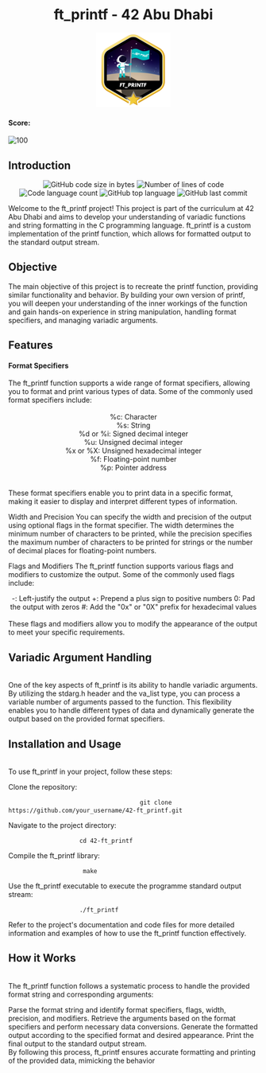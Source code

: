 <div align="center">

<h1> ft_printf - 42 Abu Dhabi </h1>

<a href="https://github.com/simon-zerisenay/42-ft_printf">![42 Badge](https://github.com/mcombeau/mcombeau/blob/main/42_badges/ft_printfm.png)</a>

</div>
<label>
	<h4> Score: </h4>	
</label>
<img alt="100" style="width: 100px;height: 50px" src="https://github.com/simon-zerisenay/simon-zerisenay/blob/main/100.png"/>
<h2> Introduction </h2>
<p align="center">
	<img alt="GitHub code size in bytes" src="https://img.shields.io/github/languages/code-size/simon-zerisenay/42-ft_printf?color=lightblue" />
	<img alt="Number of lines of code" src="https://img.shields.io/tokei/lines/github/simon-zerisenay/42-ft_printf?color=critical" />
	<img alt="Code language count" src="https://img.shields.io/github/languages/count/simon-zerisenay/42-ft_printf?color=yellow" />
	<img alt="GitHub top language" src="https://img.shields.io/github/languages/top/simon-zerisenay/42-ft_printf?color=blue" />
	<img alt="GitHub last commit" src="https://img.shields.io/github/last-commit/simon-zerisenay/42-ft_printf?color=green" />
</p>
Welcome to the ft_printf project! This project is part of the curriculum at 42 Abu Dhabi and aims to develop your understanding of variadic functions and string formatting in the C programming language. ft_printf is a custom implementation of the printf function, which allows for formatted output to the standard output stream.

<h2> Objective </h2>
The main objective of this project is to recreate the printf function, providing similar functionality and behavior. By building your own version of printf, you will deepen your understanding of the inner workings of the function and gain hands-on experience in string manipulation, handling format specifiers, and managing variadic arguments.

<h2> Features </h2>
<h4> Format Specifiers </h4>
The ft_printf function supports a wide range of format specifiers, allowing you to format and print various types of data. Some of the commonly used format specifiers include:
<br/>
<br/>
<div align="center">
%c: Character <br/>
%s: String <br/>
%d or %i: Signed decimal integer <br/>
%u: Unsigned decimal integer <br/>
%x or %X: Unsigned hexadecimal integer <br/>
%f: Floating-point number <br/>
%p: Pointer address <br/>
</div>
<br/>
<br/>
These format specifiers enable you to print data in a specific format, making it easier to display and interpret different types of information.

Width and Precision
You can specify the width and precision of the output using optional flags in the format specifier. The width determines the minimum number of characters to be printed, while the precision specifies the maximum number of characters to be printed for strings or the number of decimal places for floating-point numbers.

Flags and Modifiers
The ft_printf function supports various flags and modifiers to customize the output. Some of the commonly used flags include:
<br/>
<div align="center">
-: Left-justify the output
+: Prepend a plus sign to positive numbers
0: Pad the output with zeros
#: Add the "0x" or "0X" prefix for hexadecimal values
</div>
<br/>
	These flags and modifiers allow you to modify the appearance of the output to meet your specific requirements.

<h2> Variadic Argument Handling </h2>
<br/>
One of the key aspects of ft_printf is its ability to handle variadic arguments. By utilizing the stdarg.h header and the va_list type, you can process a variable number of arguments passed to the function. This flexibility enables you to handle different types of data and dynamically generate the output based on the provided format specifiers.

<h2> Installation and Usage </h2>
<br/>
To use ft_printf in your project, follow these steps:

Clone the repository: 

                                         git clone https://github.com/your_username/42-ft_printf.git
Navigate to the project directory: 

						cd 42-ft_printf

Compile the ft_printf library: 

						 make
Use the ft_printf executable to execute the programme standard output stream: 

						./ft_printf
Refer to the project's documentation and code files for more detailed information and examples of how to use the ft_printf function effectively.

<h2> How it Works </h2>
<br/>
The ft_printf function follows a systematic process to handle the provided format string and corresponding arguments:

Parse the format string and identify format specifiers, flags, width, precision, and modifiers.
Retrieve the arguments based on the format specifiers and perform necessary data conversions.
Generate the formatted output according to the specified format and desired appearance.
Print the final output to the standard output stream.
<br/>
By following this process, ft_printf ensures accurate formatting and printing of the provided data, mimicking the behavior
